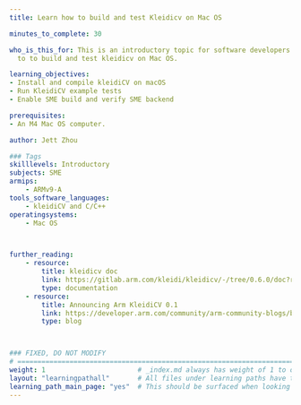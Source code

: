 ```yaml
---
title: Learn how to build and test Kleidicv on Mac OS

minutes_to_complete: 30

who_is_this_for: This is an introductory topic for software developers to learn how
  to to build and test kleidicv on Mac OS.

learning_objectives: 
- Install and compile kleidiCV on macOS
- Run KleidiCV example tests
- Enable SME build and verify SME backend

prerequisites:
- An M4 Mac OS computer.

author: Jett Zhou

### Tags
skilllevels: Introductory
subjects: SME
armips:
    - ARMv9-A
tools_software_languages:
    - kleidiCV and C/C++
operatingsystems:
    - Mac OS



further_reading:
    - resource:
        title: kleidicv doc
        link: https://gitlab.arm.com/kleidi/kleidicv/-/tree/0.6.0/doc?ref_type=tags
        type: documentation
    - resource:
        title: Announcing Arm KleidiCV 0.1
        link: https://developer.arm.com/community/arm-community-blogs/b/ai-blog/posts/kleidicv
        type: blog



### FIXED, DO NOT MODIFY
# ================================================================================
weight: 1                       # _index.md always has weight of 1 to order correctly
layout: "learningpathall"       # All files under learning paths have this same wrapper
learning_path_main_page: "yes"  # This should be surfaced when looking for related content. Only set for _index.md of learning path content.
---
```

